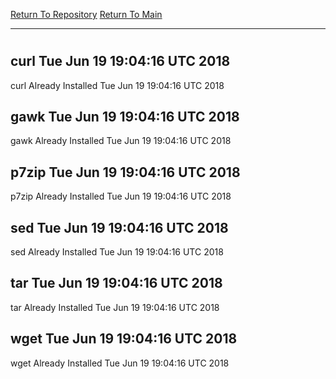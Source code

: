[Return To Repository](https://github.com/deathbybandaid/piholeparser/)
[Return To Main](https://github.com/deathbybandaid/piholeparser/blob/master/RecentRunLogs/Mainlog.md)
____________________________________
# 
## curl Tue Jun 19 19:04:16 UTC 2018
curl Already Installed Tue Jun 19 19:04:16 UTC 2018
## gawk Tue Jun 19 19:04:16 UTC 2018
gawk Already Installed Tue Jun 19 19:04:16 UTC 2018
## p7zip Tue Jun 19 19:04:16 UTC 2018
p7zip Already Installed Tue Jun 19 19:04:16 UTC 2018
## sed Tue Jun 19 19:04:16 UTC 2018
sed Already Installed Tue Jun 19 19:04:16 UTC 2018
## tar Tue Jun 19 19:04:16 UTC 2018
tar Already Installed Tue Jun 19 19:04:16 UTC 2018
## wget Tue Jun 19 19:04:16 UTC 2018
wget Already Installed Tue Jun 19 19:04:16 UTC 2018

